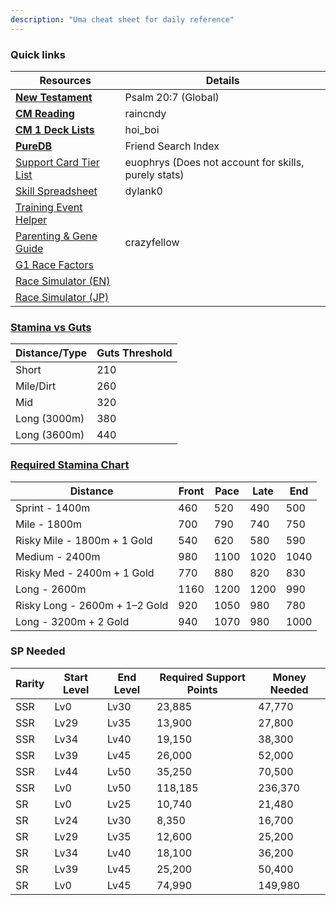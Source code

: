 ```yaml
---
description: "Uma cheat sheet for daily reference"
---
```


### Quick links
| Resources           | Details           |
|----------------|----------------|
| [**New Testament**](https://docs.google.com/document/d/11X2P7pLuh-k9E7PhRiD20nDX22rNWtCpC1S4IMx_8pQ/preview?tab=t.0#heading=h.3nz0tg31fmuc)           | Psalm 20:7 (Global)           |
| [**CM Reading**](https://docs.google.com/document/d/15Ihvk2BuhoLbQDNyCPOcvgxSzuj-cL16g8V5ZgM_HeA/edit?tab=t.p7haidecx6j4)     |   raincndy   |
| [**CM 1 Deck Lists**](https://docs.google.com/spreadsheets/d/1SYe67CJLQe8UM4N6TFLkKUgwhwTQMTC3KyTYJVjb_MI/edit?gid=361956466#gid=361956466)           | hoi_boi           |
| [**PureDB**](https://uma-global.pure-db.com/)           |   Friend Search Index |
| [Support Card Tier List](https://euophrys.github.io/uma-tiers/#/global)      |            euophrys (Does not account for skills, purely stats)             |
| [Skill Spreadsheet](https://docs.google.com/spreadsheets/d/1oB3eTvKqREtJDWJL0q80O_VjBcpOmRl5xE0z5fZKgFY/htmlview?usp=drivesdk)     | dylank0 |
| [Training Event Helper](https://gametora.com/umamusume/training-event-helper)           |            |
| [Parenting & Gene Guide](https://docs.google.com/document/d/1Q3IJKbtkplmuY-PAJMNjYiLtasv0eU0aIBEqp8_C3tg/edit?tab=t.0#heading=h.6i314753fgsv)           |       crazyfellow     |
| [G1 Race Factors](https://gametora.com/umamusume/g1-race-factor-list)           |      |
| [Race Simulator (EN)](https://alpha123.github.io/uma-tools/umalator-global/)|  |
| [Race Simulator (JP)](http://race.wf-calc.net/#/champions-meeting) |   |

### [Stamina vs Guts](https://x.com/ottoh1112/status/1389344141172035585)
| Distance/Type | Guts Threshold |
|---------------|----------------|
| Short         | 210            |
| Mile/Dirt     | 260            |
| Mid           | 320            |
| Long (3000m)  | 380            |
| Long (3600m)  | 440            |

### [Required Stamina Chart](https://docs.google.com/document/d/1EApaW1p6TCJPBd_IHxAen2H9de70wI8cBqjEpes2ibo/edit?tab=t.0#heading=h.ofmlp3zd5lra)
| Distance | Front | Pace | Late | End |
|----------|--------|--------|------|------|
| Sprint - 1400m | 460 | 520 | 490 | 500 |
| Mile - 1800m | 700 | 790 | 740 | 750 |
| Risky Mile - 1800m + 1 Gold | 540 | 620 | 580 | 590 |
| Medium - 2400m | 980 | 1100 | 1020 | 1040 |
| Risky Med - 2400m + 1 Gold | 770 | 880 | 820 | 830 |
| Long - 2600m | 1160 | 1200 | 1200 | 990 |
| Risky Long - 2600m + 1–2 Gold | 920 | 1050 | 980 | 780 |
| Long - 3200m + 2 Gold | 940 | 1070 | 980 | 1000 |

### SP Needed
| Rarity | Start Level | End Level | Required Support Points | Money Needed |
|--------|-------------|-----------|-------------------------|---------------|
| SSR    | Lv0         | Lv30      | 23,885                  | 47,770        |
| SSR    | Lv29        | Lv35      | 13,900                  | 27,800        |
| SSR    | Lv34        | Lv40      | 19,150                  | 38,300        |
| SSR    | Lv39        | Lv45      | 26,000                  | 52,000        |
| SSR    | Lv44        | Lv50      | 35,250                  | 70,500        |
| SSR    | Lv0         | Lv50      | 118,185                 | 236,370       |
| SR     | Lv0         | Lv25      | 10,740                  | 21,480        |
| SR     | Lv24        | Lv30      | 8,350                   | 16,700        |
| SR     | Lv29        | Lv35      | 12,600                  | 25,200        |
| SR     | Lv34        | Lv40      | 18,100                  | 36,200        |
| SR     | Lv39        | Lv45      | 25,200                  | 50,400        |
| SR     | Lv0         | Lv45      | 74,990                  | 149,980       |
